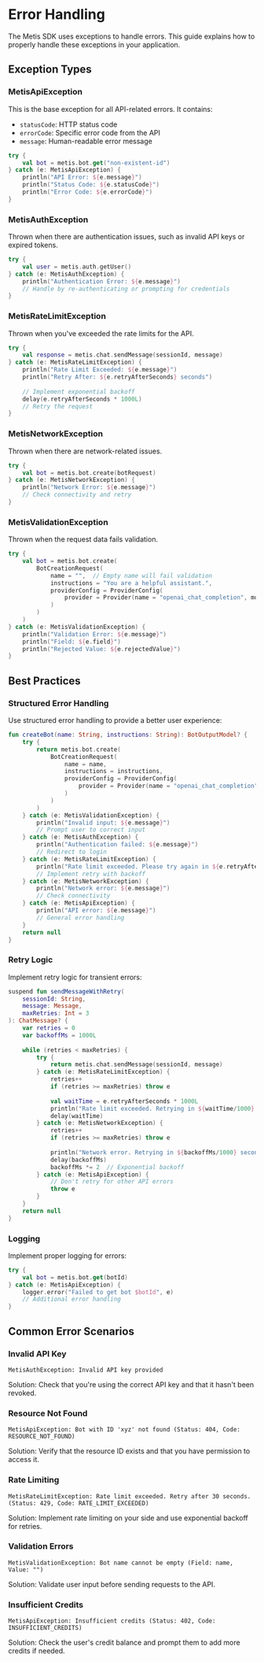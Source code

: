 # Error Handling

The Metis SDK uses exceptions to handle errors. This guide explains how to properly handle these exceptions in your application.

## Exception Types

### MetisApiException

This is the base exception for all API-related errors. It contains:

- `statusCode`: HTTP status code
- `errorCode`: Specific error code from the API
- `message`: Human-readable error message

```kotlin
try {
    val bot = metis.bot.get("non-existent-id")
} catch (e: MetisApiException) {
    println("API Error: ${e.message}")
    println("Status Code: ${e.statusCode}")
    println("Error Code: ${e.errorCode}")
}
```

### MetisAuthException

Thrown when there are authentication issues, such as invalid API keys or expired tokens.

```kotlin
try {
    val user = metis.auth.getUser()
} catch (e: MetisAuthException) {
    println("Authentication Error: ${e.message}")
    // Handle by re-authenticating or prompting for credentials
}
```

### MetisRateLimitException

Thrown when you've exceeded the rate limits for the API.

```kotlin
try {
    val response = metis.chat.sendMessage(sessionId, message)
} catch (e: MetisRateLimitException) {
    println("Rate Limit Exceeded: ${e.message}")
    println("Retry After: ${e.retryAfterSeconds} seconds")
    
    // Implement exponential backoff
    delay(e.retryAfterSeconds * 1000L)
    // Retry the request
}
```

### MetisNetworkException

Thrown when there are network-related issues.

```kotlin
try {
    val bot = metis.bot.create(botRequest)
} catch (e: MetisNetworkException) {
    println("Network Error: ${e.message}")
    // Check connectivity and retry
}
```

### MetisValidationException

Thrown when the request data fails validation.

```kotlin
try {
    val bot = metis.bot.create(
        BotCreationRequest(
            name = "",  // Empty name will fail validation
            instructions = "You are a helpful assistant.",
            providerConfig = ProviderConfig(
                provider = Provider(name = "openai_chat_completion", model = "gpt-4o")
            )
        )
    )
} catch (e: MetisValidationException) {
    println("Validation Error: ${e.message}")
    println("Field: ${e.field}")
    println("Rejected Value: ${e.rejectedValue}")
}
```

## Best Practices

### Structured Error Handling

Use structured error handling to provide a better user experience:

```kotlin
fun createBot(name: String, instructions: String): BotOutputModel? {
    try {
        return metis.bot.create(
            BotCreationRequest(
                name = name,
                instructions = instructions,
                providerConfig = ProviderConfig(
                    provider = Provider(name = "openai_chat_completion", model = "gpt-4o")
                )
            )
        )
    } catch (e: MetisValidationException) {
        println("Invalid input: ${e.message}")
        // Prompt user to correct input
    } catch (e: MetisAuthException) {
        println("Authentication failed: ${e.message}")
        // Redirect to login
    } catch (e: MetisRateLimitException) {
        println("Rate limit exceeded. Please try again in ${e.retryAfterSeconds} seconds.")
        // Implement retry with backoff
    } catch (e: MetisNetworkException) {
        println("Network error: ${e.message}")
        // Check connectivity
    } catch (e: MetisApiException) {
        println("API error: ${e.message}")
        // General error handling
    }
    return null
}
```

### Retry Logic

Implement retry logic for transient errors:

```kotlin
suspend fun sendMessageWithRetry(
    sessionId: String,
    message: Message,
    maxRetries: Int = 3
): ChatMessage? {
    var retries = 0
    var backoffMs = 1000L
    
    while (retries < maxRetries) {
        try {
            return metis.chat.sendMessage(sessionId, message)
        } catch (e: MetisRateLimitException) {
            retries++
            if (retries >= maxRetries) throw e
            
            val waitTime = e.retryAfterSeconds * 1000L
            println("Rate limit exceeded. Retrying in ${waitTime/1000} seconds...")
            delay(waitTime)
        } catch (e: MetisNetworkException) {
            retries++
            if (retries >= maxRetries) throw e
            
            println("Network error. Retrying in ${backoffMs/1000} seconds...")
            delay(backoffMs)
            backoffMs *= 2  // Exponential backoff
        } catch (e: MetisApiException) {
            // Don't retry for other API errors
            throw e
        }
    }
    return null
}
```

### Logging

Implement proper logging for errors:

```kotlin
try {
    val bot = metis.bot.get(botId)
} catch (e: MetisApiException) {
    logger.error("Failed to get bot $botId", e)
    // Additional error handling
}
```

## Common Error Scenarios

### Invalid API Key

```
MetisAuthException: Invalid API key provided
```

Solution: Check that you're using the correct API key and that it hasn't been revoked.

### Resource Not Found

```
MetisApiException: Bot with ID 'xyz' not found (Status: 404, Code: RESOURCE_NOT_FOUND)
```

Solution: Verify that the resource ID exists and that you have permission to access it.

### Rate Limiting

```
MetisRateLimitException: Rate limit exceeded. Retry after 30 seconds. (Status: 429, Code: RATE_LIMIT_EXCEEDED)
```

Solution: Implement rate limiting on your side and use exponential backoff for retries.

### Validation Errors

```
MetisValidationException: Bot name cannot be empty (Field: name, Value: "")
```

Solution: Validate user input before sending requests to the API.

### Insufficient Credits

```
MetisApiException: Insufficient credits (Status: 402, Code: INSUFFICIENT_CREDITS)
```

Solution: Check the user's credit balance and prompt them to add more credits if needed.
